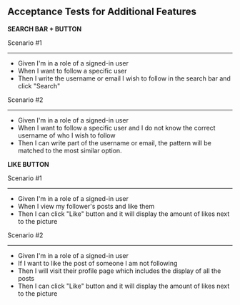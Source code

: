 ## **Acceptance Tests for Additional Features**

**SEARCH BAR + BUTTON**

Scenario #1
***
* Given I'm in a role of a signed-in user
* When I want to follow a specific user
* Then I write the username or email I wish to follow in the search bar and click "Search"

Scenario #2
***
* Given I'm in a role of a signed-in user
* When I want to follow a specific user and I do not know the correct username of who I wish to follow
* Then I can write part of the username or email, the pattern will be matched to the most similar option.

**LIKE BUTTON**

Scenario #1
***
* Given I'm in a role of a signed-in user
* When I view my follower's posts and like them 
* Then I can click "Like" button and it will display the amount of likes next to the picture

Scenario #2
***
* Given I'm in a role of a signed-in user
* If I want to like the post of someone I am not following
* Then I will visit their profile page which includes the display of all the posts  
* Then I can click "Like" button and it will display the amount of likes next to the picture
